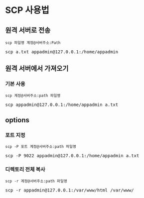 # SCP 사용법 #

## 원격 서버로 전송 ##

`scp 파일명 계정@서버주소:Path`

<pre>
scp a.txt appadmin@127.0.0.1:/home/appadmin
</pre>



## 원격 서버에서 가져오기 ##

### 기본 사용 ##
`scp 계정@서버주소:path 파일명`
<pre>
scp appadmin@127.0.0.1:/home/appadmin a.txt
</pre>

## options ##

### 포트 지정 ###
`scp -P 포트 계정@서버주소:path 파일명`

<pre>
scp -P 9022 appadmin@127.0.0.1:/home/appadmin a.txt
</pre>

### 디렉토리 전체 복사 ###
`scp -r 계정@서버주소:path 파일명`

<pre>
scp -r appadmin@127.0.0.1:/var/www/html /var/www/
</pre>


